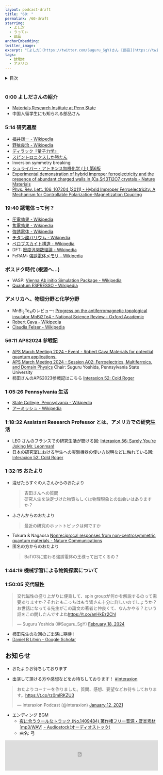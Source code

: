 ```yaml
---
layout: podcast-draft
title: "60: "
permalink: /60-draft
starring:
  - よしだ
  - うってぃ
  - 部品
anchorEmbedding: 
twitter_image: 
excerpt: "[よしだ](https://twitter.com/Suguru_SgY)さん [部品](https://twitter.com/tjmlab)、[うってぃ](https://twitter.com/tmy_usgm)で○○○などについて話しました。"
tags:
  - 誘電体
  - アメリカ
---
```


<details>
<!-- https://github.com/gettalong/kramdown/issues/155#issuecomment-339793629 -->
<summary markdown='span'>目次</summary>
<nav>
  * this unordered seed list will be replaced by toc as unordered list
  {:toc}
<!-- https://stackoverflow.com/a/38419441/11480802 -->
</nav>
</details>
<br>

### 0:00 よしださんの紹介

- [Materials Research Institute at Penn State](https://www.mri.psu.edu/)
- 中国人留学生にも知られる部品さん

### 5:14 研究遍歴

- [福井謙一 - Wikipedia](https://ja.wikipedia.org/wiki/%E7%A6%8F%E4%BA%95%E8%AC%99%E4%B8%80)
- [野依良治 - Wikipedia](https://ja.wikipedia.org/wiki/%E9%87%8E%E4%BE%9D%E8%89%AF%E6%B2%BB)
- [ディラック『量子力学』](https://amzn.to/3xdyNmI)
- [スピントロニクスしか勝たん](https://interaxion-podcast.github.io/keywords/spintronics-is-the-future/)
- Inversion symmetry breaking
- [シュライバー・アトキンス無機化学 (上) 第6版](https://amzn.to/3J35y8K)
- [Experimental demonstration of hybrid improper ferroelectricity and the presence of abundant charged walls in (Ca,Sr)3Ti2O7 crystals - Nature Materials](https://www.nature.com/articles/nmat4168)
- [Phys. Rev. Lett. 106, 107204 (2011) - Hybrid Improper Ferroelectricity: A Mechanism for Controllable Polarization-Magnetization Coupling](https://journals.aps.org/prl/abstract/10.1103/PhysRevLett.106.107204)

### 19:40 誘電体って何？

- [圧電効果 - Wikipedia](https://ja.wikipedia.org/wiki/%E5%9C%A7%E9%9B%BB%E5%8A%B9%E6%9E%9C)
- [焦電効果 - Wikipedia](https://ja.wikipedia.org/wiki/%E7%84%A6%E9%9B%BB%E5%8A%B9%E6%9E%9C)
- [強誘電体 - Wikipedia](https://ja.wikipedia.org/wiki/%E5%BC%B7%E8%AA%98%E9%9B%BB%E4%BD%93)
- [チタン酸バリウム - Wikipedia](https://ja.wikipedia.org/wiki/%E3%83%81%E3%82%BF%E3%83%B3%E9%85%B8%E3%83%90%E3%83%AA%E3%82%A6%E3%83%A0)
- [ペロブスカイト構造 - Wikipedia](https://ja.wikipedia.org/wiki/%E3%83%9A%E3%83%AD%E3%83%96%E3%82%B9%E3%82%AB%E3%82%A4%E3%83%88%E6%A7%8B%E9%80%A0)
- DFT: [密度汎関数理論 - Wikipedia](https://ja.wikipedia.org/wiki/%E5%AF%86%E5%BA%A6%E6%B1%8E%E9%96%A2%E6%95%B0%E7%90%86%E8%AB%96)
- FeRAM: [強誘電体メモリ - Wikipedia](https://ja.wikipedia.org/wiki/%E5%BC%B7%E8%AA%98%E9%9B%BB%E4%BD%93%E3%83%A1%E3%83%A2%E3%83%AA)

### ポスドク時代 (根源へ...)

- VASP: [Vienna Ab initio Simulation Package - Wikipedia](https://ja.wikipedia.org/wiki/Vienna_Ab_initio_Simulation_Package)
- [Quantum ESPRESSO - Wikipedia](https://ja.wikipedia.org/wiki/Quantum_ESPRESSO)

### アメリカへ、物理分野と化学分野

- MnBi<sub>2</sub>Te<sub>4</sub>のレビュー: [Progress on the antiferromagnetic topological insulator MnBi2Te4 - National Science Review - Oxford Academic](https://academic.oup.com/nsr/article/11/2/nwac296/6967909)
- [Robert Cava - Wikipedia](https://en.wikipedia.org/wiki/Robert_Cava)
- [Claudia Felser - Wikipedia](https://en.wikipedia.org/wiki/Claudia_Felser)

### 56:11 APS2024 参戦記

- [APS March Meeting 2024 - Event - Robert Cava Materials for potential quantum applications.](https://meetings.aps.org/Meeting/MAR24/Session/K03.1)
- [APS March Meeting 2024 - Session A02: Ferroelectrics, Multiferroics, and Domain Physics](https://meetings.aps.org/Meeting/MAR24/Session/A02) Chair: Suguru Yoshida, Pennsylvania State University
- 柿田さんのAPS2023参戦記はこちら [Interaxion 52: Cold Roger](https://interaxion-podcast.github.io/52)

### 1:05:26 Pennsylvania 生活

- [State College, Pennsylvania - Wikipedia](https://en.wikipedia.org/wiki/State_College,_Pennsylvania)
- [アーミッシュ - Wikipedia](https://ja.wikipedia.org/wiki/%E3%82%A2%E3%83%BC%E3%83%9F%E3%83%83%E3%82%B7%E3%83%A5)

### 1:18:32 Assistant Research Professor とは、アメリカでの研究生活

- LEO さんのフランスでの研究生活が聴ける回: [Interaxion 56: Surely You're Joking Mr. Leonman!](https://interaxion-podcast.github.io/56)
- 日本の研究室における学生への実験機器の使い方説明などに触れている回: [Interaxion 52: Cold Roger](https://interaxion-podcast.github.io/52)

### 1:32:15 おたより

- 混ぜたらすぐの人さんからのおたより  
  >吉田さんへの質問  
  >研究人生を決定づけた物質もしくは物理現象との出会いはありますか？
- ふさんからのおたより  
  >最近の研究のホットトピックは何ですか
- Tokura & Nagaosa [Nonreciprocal responses from non-centrosymmetric quantum materials - Nature Communications](https://www.nature.com/articles/s41467-018-05759-4)
- 匿名の方からのおたより  
  >BaTiO3に変わる強誘電体の王様って出てくるの？

### 1:44:19 機械学習による物質探索について

### 1:50:05 交代磁性

<blockquote class="twitter-tweet tw-align-center"><p lang="ja" dir="ltr">交代磁性の盛り上がりに便乗して、spin groupが何かを解説するのって需要ありますか？それともこっちはもう皆さん十分に詳しいのでしょうか？<br>お世話になってる先生がこの論文の著者と仲良くて、なんかやる？という話をこの間したんですよね<a href="https://t.co/anHkEz2Chl">https://t.co/anHkEz2Chl</a></p>&mdash; Suguru Yoshida (@Suguru_SgY) <a href="https://twitter.com/Suguru_SgY/status/1759100684400541876?ref_src=twsrc%5Etfw">February 18, 2024</a>
</blockquote> <script async src="https://platform.twitter.com/widgets.js" charset="utf-8"></script>

- 柿田先生の次回のご出演に期待！
- [Daniel B Litvin - Google Scholar](https://scholar.google.com/citations?user=EYpIp_YAAAAJ&hl=en)

## お知らせ

- おたよりお待ちしております

- 出演して頂ける方や感想などをお待ちしております！ [#interaxion](https://twitter.com/hashtag/interaxion)

<blockquote class="twitter-tweet tw-align-center"><p lang="ja" dir="ltr">おたよりコーナーを作りました。質問、感想、要望などお待ちしております。<a href="https://t.co/rz0mlRKZU3">https://t.co/rz0mlRKZU3</a></p>— Interaxion Podcast (@interaxion) <a href="https://twitter.com/interaxion/status/1348936492488421378?ref_src=twsrc%5Etfw">January 12, 2021</a>
</blockquote> <script async src="https://platform.twitter.com/widgets.js" charset="utf-8"></script>

- エンディング BGM
  - [夜に合うクールなトラック (No.1409484) 著作権フリー音源・音楽素材 [mp3/WAV] - Audiostock(オーディオストック)](https://audiostock.jp/audio/1409484)
  - 曲名: 弓

<iframe width="100%" height="100" scrolling="no" frameborder="no" src="https://audiostock.jp/embed?id=1409484"></iframe>
